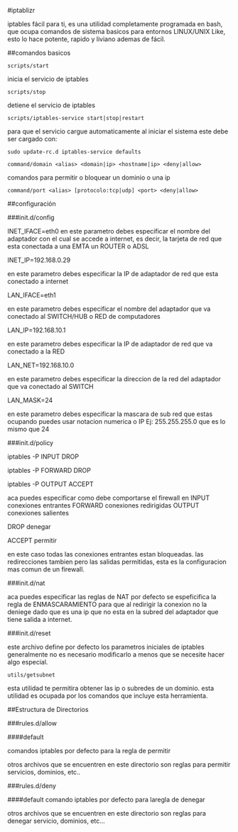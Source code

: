 #iptablizr

iptables fácil para ti, es una utilidad completamente programada en bash, que ocupa comandos de sistema basicos
para entornos LINUX/UNIX Like, esto lo hace potente, rapido y liviano ademas de fácil.

##comandos basicos

`scripts/start`

inicia el servicio de iptables

`scripts/stop`

detiene el servicio de iptables

`scripts/iptables-service start|stop|restart`

para que el servicio cargue automaticamente al iniciar el sistema
este debe ser cargado con:

`sudo update-rc.d iptables-service defaults`

`command/domain <alias> <domain|ip> <hostname|ip> <deny|allow>`

comandos para permitir o bloquear un dominio o una ip

`command/port <alias> [protocolo:tcp|udp] <port> <deny|allow>`

##configuración

###init.d/config

INET_IFACE=eth0
en este parametro debes especificar el nombre del adaptador con el cual se accede a internet, es decir,
la tarjeta de red que esta conectada a una EMTA un ROUTER o ADSL

INET_IP=192.168.0.29

en este parametro debes especificar la IP de adaptador de red que esta conectado a internet 

LAN_IFACE=eth1

en este parametro debes especificar el nombre del adaptador que va conectado al SWITCH/HUB o RED de computadores

LAN_IP=192.168.10.1

en este parametro debes especificar la IP de adaptador de red que va conectado a la RED

LAN_NET=192.168.10.0

en este parametro debes especificar la direccion de la red del adaptador que va conectado al SWITCH

LAN_MASK=24

en este parametro debes especificar la mascara de sub red que estas ocupando puedes usar notacion numerica o IP
Ej: 255.255.255.0 que es lo mismo que 24

###init.d/policy

iptables -P INPUT DROP

iptables -P FORWARD DROP

iptables -P OUTPUT ACCEPT

aca puedes especificar como debe comportarse el firewall en 
INPUT conexiones entrantes
FORWARD conexiones redirigidas
OUTPUT conexiones salientes

DROP denegar

ACCEPT permitir

en este caso todas las conexiones entrantes estan bloqueadas.
las redirecciones tambien pero las salidas permitidas, esta es la configuracion mas comun de un firewall.

###init.d/nat

aca puedes especificar las reglas de NAT
por defecto se espeficifica la regla de ENMASCARAMIENTO para que al redirigir la conexion no la deniege dado que es una 
ip que no esta en la subred del adaptador que tiene salida a internet.

###init.d/reset

este archivo define por defecto los parametros iniciales de iptables generalmente no es necesario modificarlo
a menos que se necesite hacer algo especial.

`utils/getsubnet`

esta utilidad te permitira obtener las ip o subredes de un dominio.
esta utilidad es ocupada por los comandos que incluye esta herramienta.

##Estructura de Directorios

###rules.d/allow

####default
   
   comandos iptables por defecto para la regla de permitir

otros archivos que se encuentren en este directorio son reglas para permitir servicios, dominios, etc..

###rules.d/deny

####default
   comando iptables por defecto para laregla de denegar

otros archivos que se encuentren en este directorio son reglas para denegar servicio, dominios, etc...

